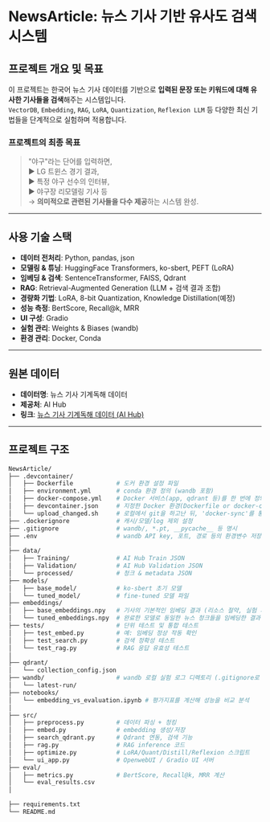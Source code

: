 # NewsArticle: 뉴스 기사 기반 유사도 검색 시스템

## 프로젝트 개요 및 목표
이 프로젝트는 한국어 뉴스 기사 데이터를 기반으로 **입력된 문장 또는 키워드에 대해 유사한 기사들을 검색**해주는 시스템입니다.  
`VectorDB`, `Embedding`, `RAG`, `LoRA`, `Quantization`, `Reflexion LLM` 등 다양한 최신 기법들을 단계적으로 실험하며 적용합니다.

### 프로젝트의 최종 목표
> "야구"라는 단어를 입력하면,  
> ▶ LG 트윈스 경기 결과,  
> ▶ 특정 야구 선수의 인터뷰,  
> ▶ 야구장 리모델링 기사 등  
> → **의미적으로 관련된 기사들을 다수 제공**하는 시스템 완성.

---

## 사용 기술 스택

- **데이터 전처리**: Python, pandas, json
- **모델링 & 튜닝**: HuggingFace Transformers, ko-sbert, PEFT (LoRA)
- **임베딩 & 검색**: SentenceTransformer, FAISS, Qdrant
- **RAG**: Retrieval-Augmented Generation (LLM + 검색 결과 조합)
- **경량화 기법**: LoRA, 8-bit Quantization, Knowledge Distillation(예정)
- **성능 측정**: BertScore, Recall@k, MRR
- **UI 구성**: Gradio
- **실험 관리**: Weights & Biases (wandb)
- **환경 관리**: Docker, Conda

---

## 원본 데이터

- **데이터명**: 뉴스 기사 기계독해 데이터
- **제공처**: AI Hub  
- **링크**: [뉴스 기사 기계독해 데이터 (AI Hub)](https://www.aihub.or.kr/aihubdata/data/view.do?pageIndex=1&currMenu=115&topMenu=100&srchOptnCnd=OPTNCND001&searchKeyword=%EA%B8%B0%EC%82%AC&srchDetailCnd=DETAILCND001&srchOrder=ORDER001&srchPagePer=20&aihubDataSe=data&dataSetSn=577)

---

## 프로젝트 구조

```bash
NewsArticle/
├── .devcontainer/
│   ├── Dockerfile            # 도커 환경 설정 파일
│   ├── environment.yml       # conda 환경 정의 (wandb 포함)
│   ├── docker-compose.yml    # Docker 서비스(app, qdrant 등)를 한 번에 정의하고 실행하는 설정 파일
│   ├── devcontainer.json     # 지정한 Docker 환경(Dockerfile or docker-compose.yml)을 자동으로 빌드하고 실행하게 해주는 설정
│   └── upload_changed.sh     # 로컬에서 git을 하고난 뒤, 'docker-sync'를 통해 자동으로 도커에 업데이트하는 파일 // 해당 파일에 사용법 작성 완료
├── .dockerignore             # 캐시/모델/log 제외 설정
├── .gitignore                # wandb/, *.pt, __pycache__ 등 명시
├── .env                      # wandb API key, 포트, 경로 등의 환경변수 저장 (Git 무시 필수)
│
├── data/
│   ├── Training/             # AI Hub Train JSON
│   ├── Validation/           # AI Hub Validation JSON
│   └── processed/            # 청크 & metadata JSON
├── models/
│   ├── base_model/           # ko-sbert 초기 모델
│   └── tuned_model/          # fine-tuned 모델 파일
├── embeddings/
│   ├── base_embeddings.npy   # 기사의 기본적인 임베딩 결과 (리소스 절약, 실험 재현성 목적)
│   └── tuned_embeddings.npy  # 완료한 모델로 동일한 뉴스 청크들을 임베딩한 결과
├── tests/                    # 단위 테스트 및 통합 테스트
│   ├── test_embed.py         # 예: 임베딩 정상 작동 확인
│   ├── test_search.py        # 검색 정확성 테스트
│   └── test_rag.py           # RAG 응답 유효성 테스트
│
├── qdrant/
│   └── collection_config.json
├── wandb/                    # wandb 로컬 실험 로그 디렉토리 (.gitignore로 무시 권장)
│   └── latest-run/
├── notebooks/
│   └── embedding_vs_evaluation.ipynb # 평가지표를 계산해 성능을 비교 분석
│
├── src/
│   ├── preprocess.py         # 데이터 파싱 + 청킹
│   ├── embed.py              # embedding 생성/저장
│   ├── search_qdrant.py      # Qdrant 연동, 검색 기능
│   ├── rag.py                # RAG inference 코드
│   ├── optimize.py           # LoRA/Quant/Distill/Reflexion 스크립트
│   └── ui_app.py             # OpenwebUI / Gradio UI 서버
├── eval/
│   ├── metrics.py            # BertScore, Recall@k, MRR 계산
│   └── eval_results.csv
│

├── requirements.txt
└── README.md

